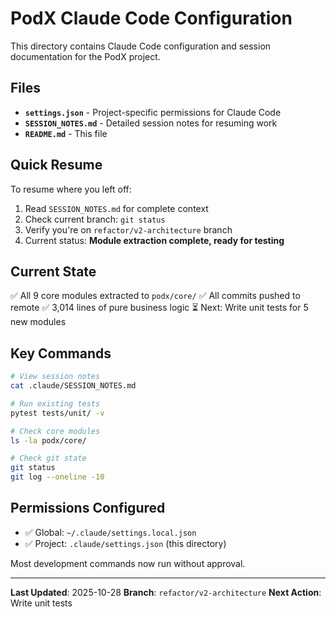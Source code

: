 # PodX Claude Code Configuration

This directory contains Claude Code configuration and session documentation for the PodX project.

## Files

- **`settings.json`** - Project-specific permissions for Claude Code
- **`SESSION_NOTES.md`** - Detailed session notes for resuming work
- **`README.md`** - This file

## Quick Resume

To resume where you left off:

1. Read `SESSION_NOTES.md` for complete context
2. Check current branch: `git status`
3. Verify you're on `refactor/v2-architecture` branch
4. Current status: **Module extraction complete, ready for testing**

## Current State

✅ All 9 core modules extracted to `podx/core/`
✅ All commits pushed to remote
✅ 3,014 lines of pure business logic
⏳ Next: Write unit tests for 5 new modules

## Key Commands

```bash
# View session notes
cat .claude/SESSION_NOTES.md

# Run existing tests
pytest tests/unit/ -v

# Check core modules
ls -la podx/core/

# Check git state
git status
git log --oneline -10
```

## Permissions Configured

- ✅ Global: `~/.claude/settings.local.json`
- ✅ Project: `.claude/settings.json` (this directory)

Most development commands now run without approval.

---

**Last Updated**: 2025-10-28
**Branch**: `refactor/v2-architecture`
**Next Action**: Write unit tests
